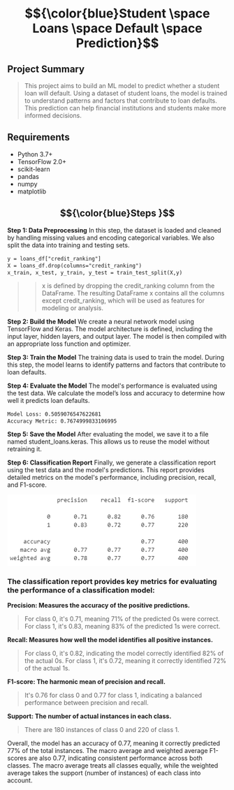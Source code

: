 #  $${\color{blue}Student \space Loans \space Default \space Prediction}$$

## Project Summary
> This project aims to build an ML model to predict whether a student loan will default. Using a dataset of student loans, the model is trained to understand patterns and factors that contribute to loan defaults. This prediction can help financial institutions and students make more informed decisions.

## Requirements
- Python 3.7+
- TensorFlow 2.0+
- scikit-learn
- pandas
- numpy
- matplotlib

## $${\color{blue}Steps }$$

**Step 1: Data Preprocessing**
In this step, the dataset is loaded and cleaned by handling missing values and encoding categorical variables. We also split the data into training and testing sets.
```
y = loans_df["credit_ranking"]
X = loans_df.drop(columns="credit_ranking")
x_train, x_test, y_train, y_test = train_test_split(X,y)
```
>> x is defined by dropping the credit_ranking column from the DataFrame. The resulting DataFrame x contains all the columns except credit_ranking, which will be used as features for modeling or analysis.

**Step 2: Build the Model**
We create a neural network model using TensorFlow and Keras. The model architecture is defined, including the input layer, hidden layers, and output layer. The model is then compiled with an appropriate loss function and optimizer.

**Step 3: Train the Model**
The training data is used to train the model. During this step, the model learns to identify patterns and factors that contribute to loan defaults.

**Step 4: Evaluate the Model**
The model's performance is evaluated using the test data. We calculate the model’s loss and accuracy to determine how well it predicts loan defaults.

```
Model Loss: 0.5059076547622681
Accuracy Metric: 0.7674999833106995
```

**Step 5: Save the Model**
After evaluating the model, we save it to a file named student_loans.keras. This allows us to reuse the model without retraining it.

**Step 6: Classification Report**
Finally, we generate a classification report using the test data and the model's predictions. This report provides detailed metrics on the model's performance, including precision, recall, and F1-score.

![](classification_report_image.PNG)

### The classification report provides key metrics for evaluating the performance of a classification model:

**Precision: Measures the accuracy of the positive predictions.**
> For class 0, it's 0.71, meaning 71% of the predicted 0s were correct. For class 1, it's 0.83, meaning 83% of the predicted 1s were correct.

**Recall: Measures how well the model identifies all positive instances.**
> For class 0, it's 0.82, indicating the model correctly identified 82% of the actual 0s. For class 1, it's 0.72, meaning it correctly identified 72% of the actual 1s.

**F1-score: The harmonic mean of precision and recall.**
> It's 0.76 for class 0 and 0.77 for class 1, indicating a balanced performance between precision and recall.

**Support: The number of actual instances in each class.**  
> There are 180 instances of class 0 and 220 of class 1.

Overall, the model has an accuracy of 0.77, meaning it correctly predicted 77% of the total instances. The macro average and weighted average F1-scores are also 0.77, indicating consistent performance across both classes. The macro average treats all classes equally, while the weighted average takes the support (number of instances) of each class into account.
